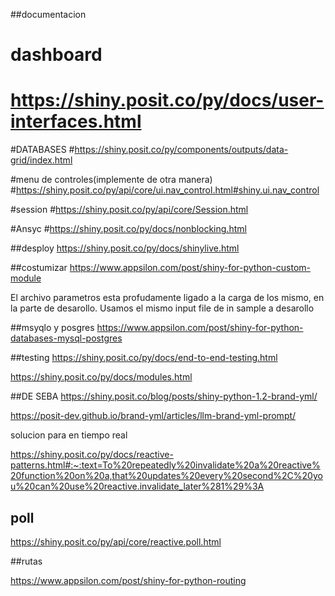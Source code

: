 
##documentacion
# dashboard
# https://shiny.posit.co/py/docs/user-interfaces.html


#DATABASES
#https://shiny.posit.co/py/components/outputs/data-grid/index.html


#menu de controles(implemente de otra manera)
#https://shiny.posit.co/py/api/core/ui.nav_control.html#shiny.ui.nav_control


#session
#https://shiny.posit.co/py/api/core/Session.html



#Ansyc
#https://shiny.posit.co/py/docs/nonblocking.html




##desploy
https://shiny.posit.co/py/docs/shinylive.html

##costumizar 
https://www.appsilon.com/post/shiny-for-python-custom-module


El archivo parametros esta profudamente ligado a la carga de los mismo, en la parte de desarollo.
Usamos el mismo input file de in sample a desarollo


##msyqlo y posgres
https://www.appsilon.com/post/shiny-for-python-databases-mysql-postgres


##testing
https://shiny.posit.co/py/docs/end-to-end-testing.html


https://shiny.posit.co/py/docs/modules.html



##DE SEBA
https://shiny.posit.co/blog/posts/shiny-python-1.2-brand-yml/

https://posit-dev.github.io/brand-yml/articles/llm-brand-yml-prompt/




solucion para en tiempo real

https://shiny.posit.co/py/docs/reactive-patterns.html#:~:text=To%20repeatedly%20invalidate%20a%20reactive%20function%20on%20a,that%20updates%20every%20second%2C%20you%20can%20use%20reactive.invalidate_later%281%29%3A



## poll
https://shiny.posit.co/py/api/core/reactive.poll.html



##rutas

https://www.appsilon.com/post/shiny-for-python-routing